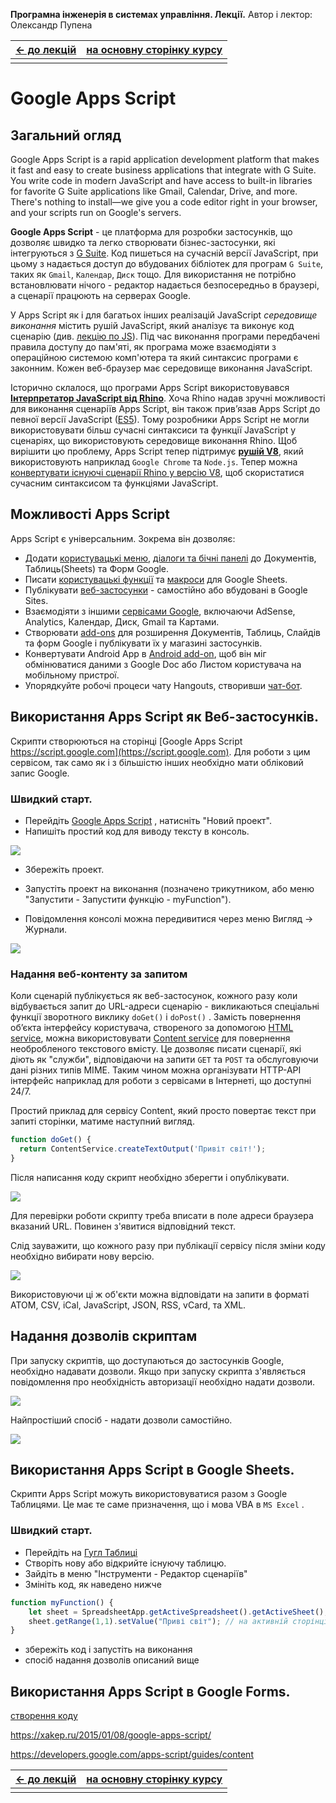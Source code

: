 

**Програмна інженерія в системах управління. Лекції.** Автор і лектор: Олександр Пупена 

| [<- до лекцій](README.md) | [на основну сторінку курсу](../README.md) |
| ------------------------- | ----------------------------------------- |
|                           |                                           |

# Google Apps Script

## Загальний огляд

Google Apps Script is a rapid application development platform that makes it fast and easy to create business applications that integrate with G Suite. You write code in modern JavaScript and have access to built-in libraries for favorite G Suite applications like Gmail, Calendar, Drive, and more. There's nothing to install—we give you a code editor right in your browser, and your scripts run on Google's servers.

**Google Apps Script** - це платформа для розробки застосунків, що дозволяє швидко та легко створювати бізнес-застосунки, які інтегруються з [G Suite](https://uk.wikipedia.org/wiki/G_Suite). Код пишеться на сучасній версії JavaScript, при цьому з надається доступ до вбудованих бібліотек для програм `G Suite`, таких як `Gmail`, `Календар`, `Диск` тощо. Для використання не потрібно встановлювати нічого - редактор надається безпосередньо в браузері, а сценарії працюють на серверах Google.

У Apps Script як і для багатьох інших реалізацій JavaScript *середовище виконання* містить рушій JavaScript, який аналізує та виконує код сценарію (див. [лекцію по JS](javascript.md)). Під час виконання програми передбачені правила доступу до пам'яті, як програма може взаємодіяти з операційною системою комп'ютера та який синтаксис програми є законним. Кожен веб-браузер має середовище виконання JavaScript.

Історично склалося, що програми Apps Script використовувався [**Інтерпретатор JavaScript від Rhino**](https://developer.mozilla.org/en-US/docs/Mozilla/Projects/Rhino). Хоча Rhino надав зручні можливості для виконання сценаріїв Apps Script, він також прив’язав Apps Script до певної версії JavaScript ([ES5](https://www.w3schools.com/whatis/whatis_es5.asp)). Тому розробники Apps Script не могли використовувати більш сучасні синтаксиси та функції JavaScript у сценаріях, що використовують середовище виконання Rhino. Щоб вирішити цю проблему, Apps Script тепер підтримує [**рушій V8**](https://v8.dev/), який використовують наприклад `Google Chrome` та `Node.js`. Тепер можна [конвертувати існуючі сценарії Rhino у версію V8](https://developers.google.com/apps-script/guides/v8-runtime/migration), щоб скористатися сучасним синтаксисом та функціями JavaScript.

## Можливості Apps Script

Apps Script є універсальним. Зокрема він дозволяє:

- Додати [користувацькі меню](https://developers.google.com/apps-script/guides/menus), [діалоги та бічні панелі](https://developers.google.com/apps-script/guides/dialogs ) до Документів, Таблиць(Sheets) та Форм Google.
- Писати [користувацькі функції](https://developers.google.com/apps-script/execution_custom_functions) та [макроси](https://developers.google.com/apps-script/guides/sheets/macros) для Google Sheets.
- Публікувати [веб-застосунки](https://developers.google.com/apps-script/execution_web_apps) - самостійно або вбудовані в Google Sites.
- Взаємодіяти з іншими [сервісами Google](https://developers.google.com/apps-script/guides/services), включаючи AdSense, Analytics, Календар, Диск, Gmail та Картами.
- Створювати [add-ons](https://developers.google.com/gsuite/add-ons/overview) для розширення Документів, Таблиць, Слайдів та форм Google і публікувати їх у магазині застосунків.
- Конвертувати Android App в [Android add-on](https://developers.google.com/gsuite/add-ons/mobile), щоб він міг обмінюватися даними з Google Doc або Листом користувача на мобільному пристрої.
- Упорядкуйте робочі процеси чату Hangouts, створивши [чат-бот](https://developers.google.com/hangouts/chat/quickstart/apps-script-bot).

## Використання Apps Script як Веб-застосунків.

Скрипти створюються на сторінці [Google Apps Script  https://script.google.com](https://script.google.com). Для роботи з цим сервісом, так само як і з більшістю інших необхідно мати обліковий запис Google.

### Швидкий старт.

- Перейдіть [Google Apps Script](https://script.google.com) , натисніть "Новий проект".
- Напишіть простий код для виводу тексту в консоль.

![](gsmedia/1.png)

- Збережіть проект.
- Запустіть проект на виконання (позначено трикутником, або меню "Запустити - Запустити функцію - myFunction"). 

- Повідомлення консолі можна передивитися через меню Вигляд -> Журнали.  

![](gsmedia/4.png)

### Надання веб-контенту за запитом

Коли сценарій публікується як веб-застосунок, кожного разу коли відбувається запит до URL-адреси сценарію  - викликаються спеціальні функції зворотного виклику `doGet()` і `doPost()` . Замість повернення об’єкта інтерфейсу користувача, створеного за допомогою [HTML service](https://developers.google.com/apps-script/guides/html), можна використовувати  [Content service](https://developers.google.com/apps-script/reference/content) для повернення необробленого текстового вмісту. Це дозволяє писати сценарії, які діють як "служби", відповідаючи на запити `GET` та `POST` та обслуговуючи дані різних типів MIME. Таким чином можна організувати HTTP-API інтерфейс наприклад для роботи з сервісами в Інтернеті, що доступні 24/7.

Простий приклад для сервісу Content, який просто повертає текст при запиті сторінки, матиме наступний вигляд.

```javascript
function doGet() {
  return ContentService.createTextOutput('Привіт світ!');
}
```

Після написання коду скрипт необхідно зберегти і опублікувати. 

![](gsmedia/6.png)

Для перевірки роботи скрипту треба вписати в поле адреси браузера вказаний URL. Повинен з'явитися відповідний текст.

Слід зауважити, що кожного разу при публікації сервісу після зміни коду необхідно вибирати нову версію.

![](gsmedia/7.png)

Використовуючи ці ж об'єкти можна відповідати на запити в форматі ATOM, CSV, iCal, JavaScript, JSON, RSS, vCard, та XML.

## Надання дозволів скриптам

При запуску скриптів, що доступаються до застосунків Google, необхідно надавати дозволи. Якщо при запуску скрипта з'являється повідомлення про необхідність авторизації необхідно надати дозволи.

![](gsmedia/2.png)

Найпростіший спосіб - надати дозволи самостійно.

![](gsmedia/5.png)

## Використання Apps Script в Google Sheets.

Скрипти Apps Script можуть використовуватися разом з Google Таблицями. Це має те саме призначення, що і мова VBA в `MS Excel` .

### Швидкий старт.

- Перейдіть на [Гугл Таблиці](https://docs.google.com/spreadsheets/)
- Створіть нову або відкрийте існуючу таблицю.
- Зайдіть в меню "Інструменти - Редактор сценаріїв"
- Змініть код, як наведено нижче

```javascript
function myFunction() {
  	let sheet = SpreadsheetApp.getActiveSpreadsheet().getActiveSheet(); //отримати активну сторінку
    sheet.getRange(1,1).setValue("Приві світ"); // на активній сторінці у комірці 1,1 виведе повідомлення
}
```

- збережіть код і запустіть на виконання
- спосіб надання дозволів описаний вище 

## Використання Apps Script в Google Forms.





[створення коду](https://netpeak.net/ru/blog/google-apps-script-poleznyye-funktsii-i-fishki-dlya-seo-chast-pervaya/)

https://xakep.ru/2015/01/08/google-apps-script/

https://developers.google.com/apps-script/guides/content

| [<- до лекцій](README.md) | [на основну сторінку курсу](../README.md) |
| ------------------------- | ----------------------------------------- |
|                           |                                           |